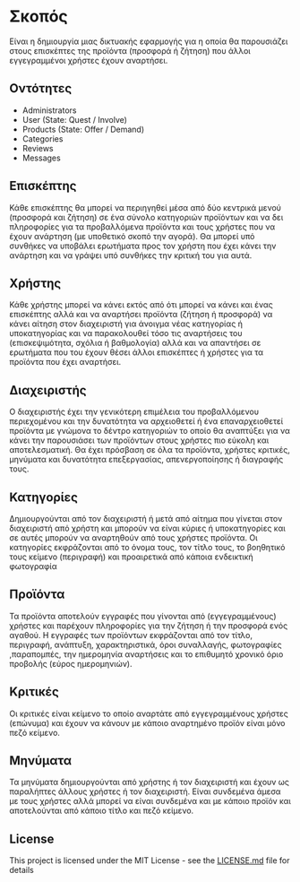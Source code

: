 # Σκοπός 

Είναι η δημιουργία μιας δικτυακής εφαρμογής για η οποία θα παρουσιάζει στους επισκέπτες της προϊόντα (προσφορά ή ζήτηση) που άλλοι εγγεγραμμένοι χρήστες έχουν αναρτήσει. 

## Οντότητες 
* Administrators
* User (State: Quest / Involve)
* Products (State: Offer / Demand)
* Categories
* Reviews
* Messages

## Επισκέπτης 
	
Κάθε επισκέπτης θα μπορεί να περιηγηθεί μέσα από δύο κεντρικά μενού (προσφορά και ζήτηση) σε ένα σύνολο κατηγοριών προϊόντων  και να δει πληροφορίες για τα προβαλλόμενα προϊόντα και τους χρήστες που να έχουν ανάρτηση (με υποθετικό σκοπό την αγορά). Θα μπορεί υπό συνθήκες να υποβάλει ερωτήματα προς τον χρήστη που έχει κάνει την ανάρτηση και να γράψει υπό συνθήκες την κριτική του για αυτά.

## Χρήστης

Κάθε χρήστης μπορεί να κάνει εκτός από ότι μπορεί να κάνει και ένας επισκέπτης αλλά και να αναρτήσει προϊόντα  (ζήτηση ή προσφορά) να κάνει αίτηση στον διαχειριστή για άνοιγμα νέας κατηγορίας ή υποκατηγορίας και να παρακολουθεί τόσο τις αναρτήσεις του (επισκεψιμότητα, σχόλια ή βαθμολογία) αλλά και να απαντήσει σε ερωτήματα που του έχουν θέσει άλλοι επισκέπτες ή χρήστες για τα προϊόντα που έχει αναρτήσει.

## Διαχειριστής 

Ο διαχειριστής έχει την γενικότερη επιμέλεια του προβαλλόμενου περιεχομένου και την δυνατότητα να αρχειοθετεί ή ένα επαναρχειοθετεί προϊόντα με γνώμονα το δέντρο κατηγοριών το οποίο θα αναπτύξει για να κάνει την παρουσιάσει των προϊόντων στους χρήστες πιο εύκολη και αποτελεσματική. Θα έχει πρόσβαση σε όλα τα προϊόντα, χρήστες κριτικές, μηνύματα και δυνατότητα επεξεργασίας, απενεργοποίησης ή διαγραφής τους.

## Κατηγορίες

Δημιουργούνται από τον διαχειριστή ή μετά από αίτημα που γίνεται στον διαχειριστή από χρήστη και μπορούν να είναι κύριες ή υποκατηγορίες και σε αυτές μπορούν να αναρτηθούν από τους χρήστες προϊόντα. Οι κατηγορίες εκφράζονται από το όνομα τους, τον τίτλο τους, το βοηθητικό τους κείμενο (περιγραφή) και προαιρετικά από κάποια ενδεικτική φωτογραφία

## Προϊόντα

Τα προϊόντα αποτελούν εγγραφές που γίνονται από (εγγεγραμμένους) χρήστες και παρέχουν πληροφορίες για την ζήτηση ή την προσφορά ενός αγαθού. Η εγγραφές των προϊόντων εκφράζονται  από τον τίτλο, περιγραφή, ανάπτυξη, χαρακτηριστικά, όροι συναλλαγής, φωτογραφίες ,παραπομπές, την ημερομηνία αναρτήσεις και το επιθυμητό χρονικό όριο προβολής (εύρος ημερομηνιών).

## Κριτικές

Οι κριτικές είναι κείμενο το οποίο αναρτάτε από εγγεγραμμένους χρήστες (επώνυμα) και έχουν να κάνουν με κάποιο αναρτημένο προϊόν είναι μόνο πεζό κείμενο.

## Μηνύματα
	
Τα μηνύματα δημιουργούνται από χρήστης ή τον διαχειριστή και έχουν ως παραλήπτες άλλους χρήστες ή τον διαχειριστή. Είναι συνδεμένα άμεσα με τους χρήστες αλλά μπορεί να είναι συνδεμένα και με κάποιο προϊόν και αποτελούνται από κάποιο τίτλο και πεζό κείμενο.

## License

This project is licensed under the MIT License - see the [LICENSE.md](LICENSE.md) file for details